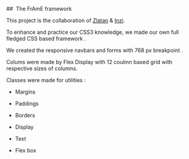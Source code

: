 ##  The FrAmE framework

This project is the collaboration of [Zlatan](https://github.com/zlayabekrija) & [Inzi](https://github.com/inhaq).

To enhance and practice our CSS3 knowledge, we made our own full fledged CSS based framework .

We created the responsive navbars and forms with 768 px breakpoint .

Colums were made by Flex Display with 12 coulmn based grid with respective sizes of columns.

Classes were made for utilities :

-   Margins
    
-   Paddings
    
-   Borders
    
-   Display
    
-   Text
    
-   Flex box